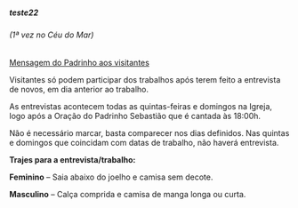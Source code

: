 ##### teste22
###### (1ª vez no Céu do Mar)

[Mensagem do Padrinho aos visitantes](https://youtube.com/maguete)

Visitantes só podem participar dos trabalhos após terem feito a entrevista de novos, em dia anterior ao trabalho.

As entrevistas acontecem todas as quintas-feiras e domingos na Igreja, logo após a Oração do Padrinho Sebastião que é cantada às 18:00h.

Não é necessário marcar, basta comparecer nos dias definidos. Nas quintas e domingos que coincidam com datas de trabalho, não haverá entrevista.

__Trajes para a entrevista/trabalho:__

__Feminino__ – Saia abaixo do joelho e camisa sem decote.

__Masculino__ – Calça comprida e camisa de manga longa ou curta.

              
              
              